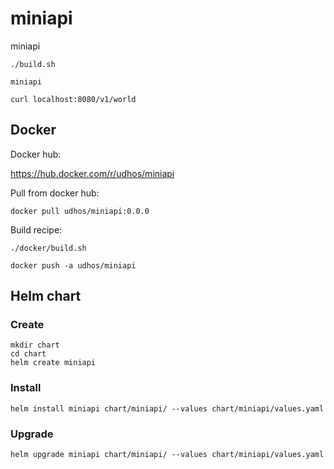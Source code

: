 # miniapi
miniapi

```
./build.sh

miniapi

curl localhost:8080/v1/world
```

## Docker

Docker hub:

https://hub.docker.com/r/udhos/miniapi

Pull from docker hub:

```
docker pull udhos/miniapi:0.0.0
```

Build recipe:

```
./docker/build.sh

docker push -a udhos/miniapi
```

## Helm chart

### Create

```
mkdir chart
cd chart
helm create miniapi
```

### Install

```
helm install miniapi chart/miniapi/ --values chart/miniapi/values.yaml
```

### Upgrade

```
helm upgrade miniapi chart/miniapi/ --values chart/miniapi/values.yaml
```
